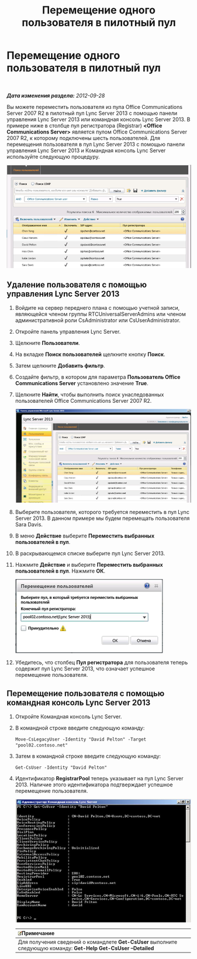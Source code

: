 ﻿---
title: Перемещение одного пользователя в пилотный пул
TOCTitle: Перемещение одного пользователя в пилотный пул
ms:assetid: 80d5b365-f153-4c61-a148-f9e18ce6e027
ms:mtpsurl: https://technet.microsoft.com/ru-ru/library/JJ688109(v=OCS.15)
ms:contentKeyID: 49888064
ms.date: 05/19/2016
mtps_version: v=OCS.15
ms.translationtype: HT
---

# Перемещение одного пользователя в пилотный пул

 

_**Дата изменения раздела:** 2012-09-28_

Вы можете переместить пользователя из пула Office Communications Server 2007 R2 в пилотный пул Lync Server 2013 с помощью панели управления Lync Server 2013 или командная консоль Lync Server 2013. В примере ниже в столбце пул регистратора (Registrar) **\<Office Communications Server\>** является пулом Office Communications Server 2007 R2, к которому подключены шесть пользователей. Для перемещения пользователя в пул Lync Server 2013 с помощью панели управления Lync Server 2013 и Командная консоль Lync Server используйте следующую процедуру.

![Поиск пользователей OCS на панели управления Lync Server](images/JJ688109.d2008fd6-868b-4f26-84cf-57bb69e073d3(OCS.15).jpg "Поиск пользователей OCS на панели управления Lync Server")

## Удаление пользователя с помощью управления Lync Server 2013

1.  Войдите на сервер переднего плана с помощью учетной записи, являющейся членом группы RTCUniversalServerAdmins или членом административной роли CsAdministrator или CsUserAdministrator.

2.  Откройте панель управления Lync Server.

3.  Щелкните **Пользователи**.

4.  На вкладке **Поиск пользователей** щелкните кнопку **Поиск**.

5.  Затем щелкните **Добавить фильтр**.

6.  Создайте фильтр, в котором для параметра **Пользователь Office Communications Server** установлено значение **True**.

7.  Щелкните **Найти**, чтобы выполнить поиск унаследованных пользователей Office Communications Server 2007 R2.
    
    ![Поиск пользователей OCS на панели управления Lync Server](images/JJ688109.09528349-7915-41e1-91b4-6ab5c12b1b38(OCS.15).jpg "Поиск пользователей OCS на панели управления Lync Server")  

8.  Выберите пользователя, которого требуется переместить в пул Lync Server 2013. В данном примере мы будем перемещать пользователя Sara Davis.

9.  В меню **Действие** выберите **Переместить выбранных пользователей в пул**.

10. В раскрывающемся списке выберите пул Lync Server 2013.

11. Нажмите **Действие** и выберите **Переместить выбранных пользователей в пул**. Нажмите **ОК**.
    
    ![Настройка конечного пула в диалоговом окне перемещения пользователей](images/JJ688109.d7dc0759-87c5-4c23-938f-361576621504(OCS.15).jpg "Настройка конечного пула в диалоговом окне перемещения пользователей")  

12. Убедитесь, что столбец **Пул регистратора** для пользователя теперь содержит пул Lync Server 2013, что означает успешное перемещение пользователя.

## Перемещение пользователя с помощью командная консоль Lync Server 2013

1.  Откройте Командная консоль Lync Server.

2.  В командной строке введите следующую команду:
    
        Move-CsLegacyUser -Identity "David Pelton" -Target "pool02.contoso.net"

3.  Затем в командной строке введите следующую команду:
    
        Get-CsUser -Identity "David Pelton"

4.  Идентификатор **RegistrarPool** теперь указывает на пул Lync Server 2013. Наличие этого идентификатора подтверждает успешное перемещение пользователя.
    
    ![Выходные данные командлета Get-CsUser с фильтром удостоверений](images/JJ205401.bc5d4672-8068-4475-b882-dbd305c801a9(OCS.15).jpg "Выходные данные командлета Get-CsUser с фильтром удостоверений")  
    
    <table>
    <thead>
    <tr class="header">
    <th><img src="images/Gg398412.note(OCS.15).gif" title="note" alt="note" />Примечание</th>
    </tr>
    </thead>
    <tbody>
    <tr class="odd">
    <td>Для получения сведений о командлете <strong>Get-CsUser</strong> выполните следующую команду: <strong>Get-Help Get-CsUser –Detailed</strong></td>
    </tr>
    </tbody>
    </table>

